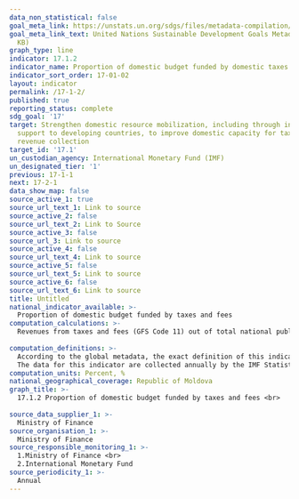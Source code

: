```yaml
---
data_non_statistical: false
goal_meta_link: https://unstats.un.org/sdgs/files/metadata-compilation/Metadata-Goal-17.pdf
goal_meta_link_text: United Nations Sustainable Development Goals Metadata (PDF 469
  KB)
graph_type: line
indicator: 17.1.2
indicator_name: Proportion of domestic budget funded by domestic taxes
indicator_sort_order: 17-01-02
layout: indicator
permalink: /17-1-2/
published: true
reporting_status: complete
sdg_goal: '17'
target: Strengthen domestic resource mobilization, including through international
  support to developing countries, to improve domestic capacity for tax and other
  revenue collection
target_id: '17.1'
un_custodian_agency: International Monetary Fund (IMF)
un_designated_tier: '1'
previous: 17-1-1
next: 17-2-1
data_show_map: false
source_active_1: true
source_url_text_1: Link to source
source_active_2: false
source_url_text_2: Link to Source
source_active_3: false
source_url_3: Link to source
source_active_4: false
source_url_text_4: Link to source
source_active_5: false
source_url_text_5: Link to source
source_active_6: false
source_url_text_6: Link to source
title: Untitled
national_indicator_available: >-
  Proportion of domestic budget funded by taxes and fees
computation_calculations: >-
  Revenues from taxes and fees (GFS Code 11) out of total national public budget expenses *100 <br> 
  
computation_definitions: >-
  According to the global metadata, the exact definition of this indicator is "Proportion of domestic expenses of the Government out of the central budget financed from taxes”. Central budget of the Government is described in para. 2.81 of [the Government Finance Statistics Manual](https://www.imf.org/external/Pubs/FT/GFS/Manual/2014/gfsfinal.pdf) developed by IMF (GFS) in 2014, and includes the entities of the executive, legislative and judicial powers. This component of public administration is usually covered from the main (or general) budget, the revenues and expenses of which are regulated and supervised by the MF based on the adopted Budget Law. The revenues are defined in chapter 4, para 4.21 of the GFS, and the associated classification is in line with Chapter 5. At their turn, the expenses are defined in Chapter 4 (para. 4.23) of the GFS, and the detailed associated classifications and concepts used for calculating this indicator are mentioned in Chapters 6-8.<br> 
  The data for this indicator are collected annually by the IMF Statistics Department, in Table 1 of the standardised questionnaire. The GFS expenses series are reported through economic expenses from tables 2 and 3 (elements from code 31). Alternatively, for the countries which report total expenses in line with the functional classification (COFOG), from Table GFS 7 a similar calculation of the indicator may be performed.
computation_units: Percent, %
national_geographical_coverage: Republic of Moldova
graph_title: >-
  17.1.2 Proportion of domestic budget funded by taxes and fees <br> 
  
source_data_supplier_1: >-
  Ministry of Finance
source_organisation_1: >-
  Ministry of Finance
source_responsible_monitoring_1: >-
  1.Ministry of Finance <br> 
  2.International Monetary Fund
source_periodicity_1: >-
  Annual
---
```


